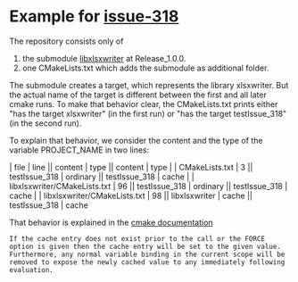 # Example for [issue-318](https://github.com/jmcnamara/libxlsxwriter/issues/318)

The repository consists only of
1. the submodule [libxlsxwriter](https://github.com/ANaumann85/libxlsxwriter) at Release_1.0.0.
2. one CMakeLists.txt which adds the submodule as additional folder.

The submodule creates a target, which represents the library xlsxwriter. But the actual name of the target is different between the first and all later cmake runs. To make that behavior clear, the CMakeLists.txt prints either "has the target xlsxwriter" (in the first run) or "has the target testIssue_318" (in the second run).

To explain that behavior, we consider the content  and the type of the variable PROJECT_NAME in two lines:

| file | line || content | type || content | type | 
| CMakeLists.txt | 3 || testIssue_318 | ordinary || testIssue_318 | cache |
| libxlsxwriter/CMakeLists.txt | 96 || testIssue_318 | ordinary || testIssue_318 | cache |
| libxlsxwriter/CMakeLists.txt | 98 || libxlsxwriter | cache || testIssue_318 | cache

That behavior is explained in the [cmake documentation](https://cmake.org/cmake/help/latest/command/set.html#set-cache-entry) 
```
If the cache entry does not exist prior to the call or the FORCE option is given then the cache entry will be set to the given value. Furthermore, any normal variable binding in the current scope will be removed to expose the newly cached value to any immediately following evaluation.
```
